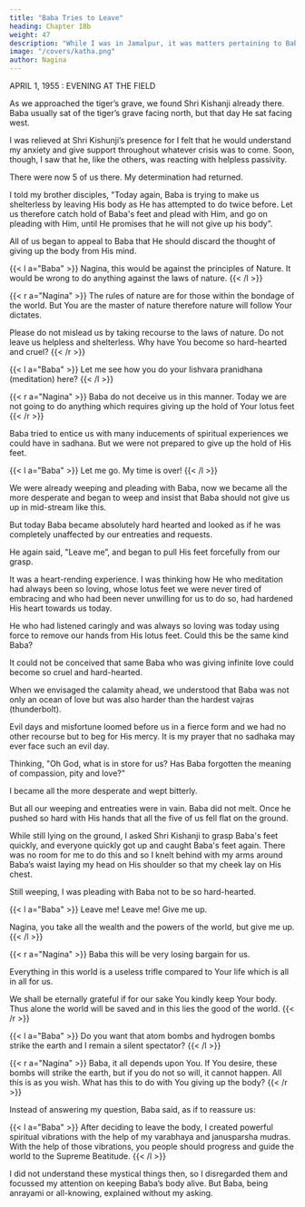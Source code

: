 ```yaml
---
title: "Baba Tries to Leave"
heading: Chapter 18b
weight: 47
description: "While I was in Jamalpur, it was matters pertaining to Baba that occupied my mind"
image: "/covers/katha.png"
author: Nagina
---
```



APRIL 1, 1955 : EVENING AT THE FIELD

As we approached the tiger’s grave, we found Shri Kishanji already there. Baba usually sat of the tiger’s grave facing north, but that day He sat facing west.

I was relieved at Shri Kishunji’s presence for I felt that he would understand my anxiety and give support throughout whatever crisis was to come. Soon, though, I saw that he, like the others, was reacting with helpless passivity. 

There were now 5 of us there. My determination had returned. 

I told my brother disciples, "Today again, Baba is trying to make us shelterless by leaving His body as He has attempted to do twice before. Let us therefore catch hold of Baba's feet and plead with Him, and go on pleading with Him, until He promises that he will not give up his body”.

All of us began to appeal to Baba that He should discard the thought of giving up the body from His mind.

{{< l a="Baba" >}}
Nagina, this would be against the principles of Nature. It would be wrong to do anything against the laws of nature.
{{< /l >}}


{{< r a="Nagina" >}}
The rules of nature are for those within the bondage of the world. But You are the master of nature therefore nature will follow Your dictates. 

Please do not mislead us by taking recourse to the laws of nature. Do not leave us helpless and shelterless. Why have You become so hard-hearted and cruel?
{{< /r >}}


{{< l a="Baba" >}}
Let me see how you do your Iishvara pranidhana (meditation) here?
{{< /l >}}


{{< r a="Nagina" >}}
Baba do not deceive us in this manner. Today we are not going to do anything which requires giving up the hold of Your lotus feet
{{< /r >}}


Baba tried to entice us with many inducements of spiritual experiences we could have in sadhana. But we were not prepared to give up the hold of His feet.


{{< l a="Baba" >}}
Let me go. My time is over!
{{< /l >}}


We were already weeping and pleading with Baba, now we became all the more desperate and began to weep and insist that Baba should not give us up in mid-stream like this. 

But today Baba became absolutely hard hearted and looked as if he was completely unaffected by our entreaties and requests.

He again said, "Leave me”, and began to pull His feet forcefully from our grasp.

It was a heart-rending experience. I was thinking how He who meditation had always been so loving, whose lotus feet we were never tired of embracing and who had been never unwilling for us to do so, had hardened His heart towards us today. 

He who had listened caringly and was always so loving was today using force to remove our hands from His lotus feet. Could this be the same kind Baba? 

It could not be conceived that same Baba who was giving infinite love could become so cruel and hard-hearted.

When we envisaged the calamity ahead, we understood that Baba was not only an ocean of love but was also harder than the hardest vajras (thunderbolt).

Evil days and misfortune loomed before us in a fierce form and we had no other recourse but to beg for His mercy. It is my prayer that no sadhaka may ever face such an evil day.

Thinking, "Oh God, what is in store for us? Has Baba forgotten the meaning of compassion, pity and love?” 

I became all the more desperate and wept bitterly. 

But all our weeping and entreaties were in vain. Baba did not melt. Once he pushed so hard with His hands that all the five of us fell flat on the ground. 

While still lying on the ground, I asked Shri Kishanji to grasp Baba's feet quickly, and everyone quickly got up and caught Baba's feet again. There was no room for me to do this and so I knelt behind with my arms around Baba’s waist laying my head on His shoulder so that my cheek lay on His chest.

Still weeping, I was pleading with Baba not to be so hard-hearted.

{{< l a="Baba" >}}
Leave me! Leave me! Give me up.

Nagina, you take all the wealth and the powers of the world, but give me up.
{{< /l >}}


{{< r a="Nagina" >}}
Baba this will be very losing bargain for us. 

Everything in this world is a useless trifle compared to Your life which is all in all for us. 

We shall be eternally grateful if for our sake You kindly keep Your body. Thus alone the world will be saved and in this lies the good of the world.
{{< /r >}}


{{< l a="Baba" >}}
Do you want that atom bombs and hydrogen bombs strike the earth and I remain a silent spectator?
{{< /l >}}


{{< r a="Nagina" >}}
Baba, it all depends upon You. If You desire, these bombs will strike the earth, but if you do not so will, it cannot happen. All this is as you wish. What has this to do with You giving up the body?
{{< /r >}}


Instead of answering my question, Baba said, as if to reassure us:


{{< l a="Baba" >}}
After deciding to leave the body, I created powerful spiritual vibrations with the help of my varabhaya and janusparsha mudras. With the help of those vibrations, you people should progress and guide the world to the Supreme Beatitude.
{{< /l >}}


I did not understand these mystical things then, so I disregarded them and focussed my attention on keeping Baba’s body alive. But Baba, being anrayami or all-knowing, explained without my asking.
